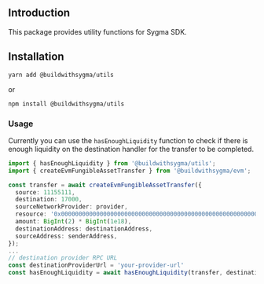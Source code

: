 ## Introduction

This package provides utility functions for Sygma SDK.

## Installation

```
yarn add @buildwithsygma/utils
```

or

```
npm install @buildwithsygma/utils
```

### Usage

Currently you can use the `hasEnoughLiquidity` function to check if there is enough liquidity on the destination handler for the transfer to be completed.

```typescript
import { hasEnoughLiquidity } from '@buildwithsygma/utils';
import { createEvmFungibleAssetTransfer } from '@buildwithsygma/evm';

const transfer = await createEvmFungibleAssetTransfer({
  source: 11155111,
  destination: 17000,
  sourceNetworkProvider: provider,
  resource: '0x0000000000000000000000000000000000000000000000000000000000000200',
  amount: BigInt(2) * BigInt(1e18),
  destinationAddress: destinationAddress,
  sourceAddress: senderAddress,
});
...
// destination provider RPC URL
const destinationProviderUrl = 'your-provider-url'
const hasEnoughLiquidity = await hasEnoughLiquidity(transfer, destinationProviderUrl);
```
